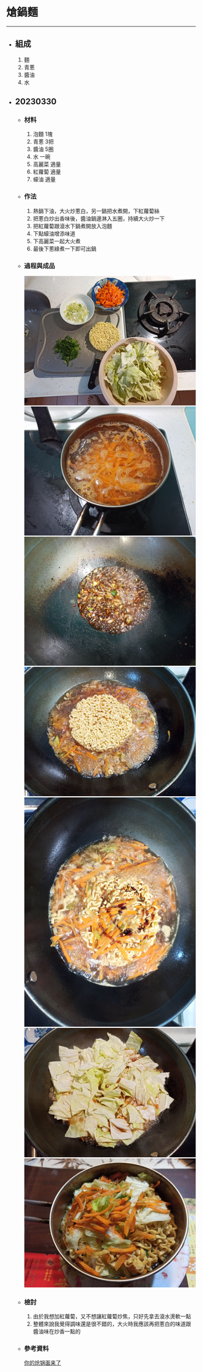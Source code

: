 # 熗鍋麵
---
+ ## 組成
  1. 麵
  2. 青蔥
  3. 醬油
  4. 水

+ ## 20230330
  + ### 材料
    1. 泡麵 1塊
    2. 青蔥 3把
    3. 醬油 5圈
    4. 水 一碗
    5. 高麗菜 適量
    6. 紅蘿蔔 適量
    7. 蠔油 適量
  
  + ### 作法
    1. 熱鍋下油，大火炒蔥白，另一鍋把水煮開，下紅蘿蔔絲
    2. 把蔥白炒出香味後，醬油鍋邊淋入五圈，持續大火炒一下
    3. 把紅蘿蔔跟滾水下鍋煮開放入泡麵
    4. 下點蠔油增添味道
    5. 下高麗菜一起大火煮
    6. 最後下蔥綠煮一下即可出鍋
  
  + ### 過程與成品
    ![](../../Image/20230330_1.jpg)
    ![](../../Image/20230330_2.jpg)
    ![](../../Image/20230330_3.jpg)
    ![](../../Image/20230330_4.jpg)
    ![](../../Image/20230330_5.jpg)
    ![](../../Image/20230330_6.jpg)
    ![](../../Image/20230330_7.jpg)
  
  + ### 檢討
    1. 由於我想加紅蘿蔔，又不想讓紅蘿蔔炒焦，只好先拿去滾水燙軟一點
    2. 整體來說我覺得調味還是很不錯的，大火時我應該再把蔥白的味道跟醬油味在炒香一點的
  
  + ### 參考資料
    [你的炝锅面来了](https://www.bilibili.com/video/BV1ds4y1j7aN?t=429.7)